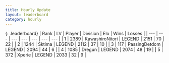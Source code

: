```yaml
---
title: Hourly Update
layout: leaderboard
category: hourly
---
```


{: .leaderboard}
| Rank | LV | Player | Division | Elo | Wins | Losses |
| --- | --- | --- | --- | --- | --- | --- |
| <span data-change="0">1</span> | 2389 | <span title="ID: 164871">KawashiroNitori</span> | LEGEND | <span data-change="0">2151</span> | <span data-change="0">70</span> | <span data-change="0">22</span> |
| <span data-change="0">2</span> | 1244 | <span title="ID: 353063">Sktima</span> | LEGEND | <span data-change="0">2112</span> | <span data-change="0">37</span> | <span data-change="0">10</span> |
| <span data-change="0">3</span> | 117 | <span title="ID: 454837">PassingDetdom</span> | LEGEND | <span data-change="0">2094</span> | <span data-change="0">44</span> | <span data-change="0">6</span> |
| <span data-change="0">4</span> | 1085 | <span title="ID: 337810">Dregun</span> | LEGEND | <span data-change="0">2074</span> | <span data-change="0">48</span> | <span data-change="0">19</span> |
| <span data-change="0">5</span> | 372 | <span title="ID: 91035">Xperie</span> | LEGEND | <span data-change="0">2033</span> | <span data-change="0">32</span> | <span data-change="0">9</span> |